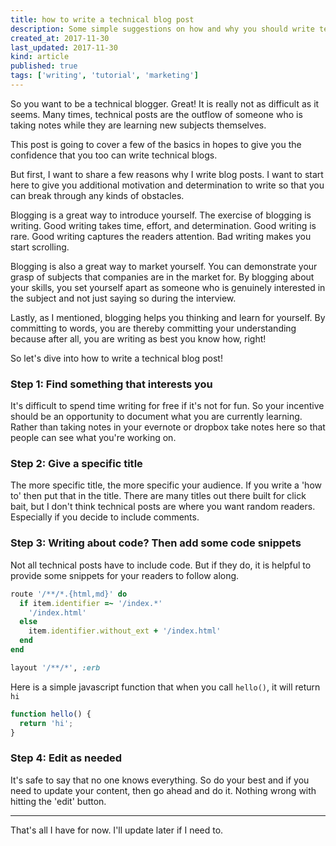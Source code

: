 ```yaml
---
title: how to write a technical blog post
description: Some simple suggestions on how and why you should write technical posts.
created_at: 2017-11-30
last_updated: 2017-11-30
kind: article
published: true
tags: ['writing', 'tutorial', 'marketing']
---
```


So you want to be a technical blogger. Great! It is really not as difficult as it seems. Many times, technical posts are the outflow of someone who is taking notes while they are learning new subjects themselves.

This post is going to cover a few of the basics in hopes to give you the confidence that you too can write technical blogs.

But first, I want to share a few reasons why I write blog posts. I want to start here to give you additional motivation and determination to write so that you can break through any kinds of obstacles.

Blogging is a great way to introduce yourself. The exercise of blogging is writing. Good writing takes time, effort, and determination. Good writing is rare. Good writing captures the readers attention. Bad writing makes you start scrolling.

<!-- more -->

Blogging is also a great way to market yourself. You can demonstrate your grasp of subjects that companies are in the market for. By blogging about your skills, you set yourself apart as someone who is genuinely interested in the subject and not just saying so during the interview.

Lastly, as I mentioned, blogging helps you thinking and learn for yourself. By committing to words, you are thereby committing your understanding because after all, you are writing as best you know how, right!

So let's dive into how to write a technical blog post!

### Step 1: Find something that interests you

It's difficult to spend time writing for free if it's not for fun. So your incentive should be an opportunity to document what you are currently learning. Rather than taking notes in your evernote or dropbox take notes here so that people can see what you're working on.

### Step 2: Give a specific title

The more specific title, the more specific your audience. If you write a 'how to' then put that in the title. There are many titles out there built for click bait, but I don't think technical posts are where you want random readers. Especially if you decide to include comments.

### Step 3: Writing about code? Then add some code snippets

Not all technical posts have to include code. But if they do, it is helpful to provide some snippets for your readers to follow along.

```ruby
route '/**/*.{html,md}' do
  if item.identifier =~ '/index.*'
    '/index.html'
  else
    item.identifier.without_ext + '/index.html'
  end
end

layout '/**/*', :erb
```

Here is a simple javascript function that when you call `hello()`, it will return `hi`

```javascript
function hello() {
  return 'hi';
}
```

### Step 4: Edit as needed

It's safe to say that no one knows everything. So do your best and if you need to update your content, then go ahead and do it. Nothing wrong with hitting the 'edit' button.

---

That's all I have for now. I'll update later if I need to.